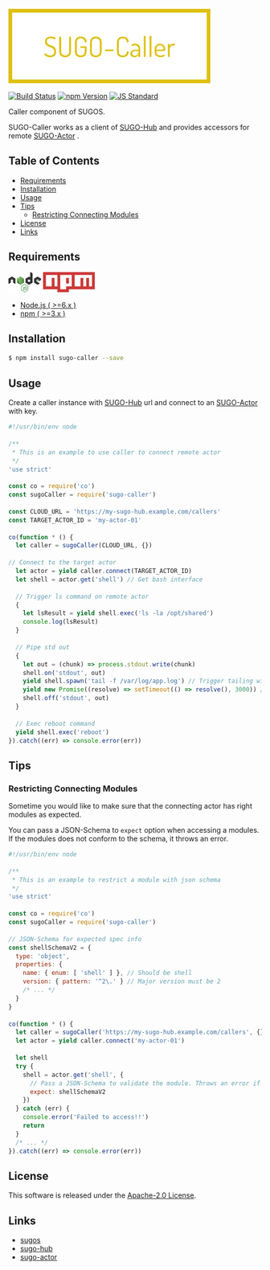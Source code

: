  <img src="assets/images/sugo-caller-banner.png" alt="Title Banner"
                    height="148"
                    style="height:148px"
/>


<!---
This file is generated by ape-tmpl. Do not update manually.
--->

<!-- Badge Start -->
<a name="badges"></a>

[![Build Status][bd_travis_com_shield_url]][bd_travis_com_url]
[![npm Version][bd_npm_shield_url]][bd_npm_url]
[![JS Standard][bd_standard_shield_url]][bd_standard_url]

[bd_repo_url]: https://github.com/realglobe-Inc/sugo-caller
[bd_travis_url]: http://travis-ci.org/realglobe-Inc/sugo-caller
[bd_travis_shield_url]: http://img.shields.io/travis/realglobe-Inc/sugo-caller.svg?style=flat
[bd_travis_com_url]: http://travis-ci.com/realglobe-Inc/sugo-caller
[bd_travis_com_shield_url]: https://api.travis-ci.com/realglobe-Inc/sugo-caller.svg?token=aeFzCpBZebyaRijpCFmm
[bd_license_url]: https://github.com/realglobe-Inc/sugo-caller/blob/master/LICENSE
[bd_codeclimate_url]: http://codeclimate.com/github/realglobe-Inc/sugo-caller
[bd_codeclimate_shield_url]: http://img.shields.io/codeclimate/github/realglobe-Inc/sugo-caller.svg?style=flat
[bd_codeclimate_coverage_shield_url]: http://img.shields.io/codeclimate/coverage/github/realglobe-Inc/sugo-caller.svg?style=flat
[bd_gemnasium_url]: https://gemnasium.com/realglobe-Inc/sugo-caller
[bd_gemnasium_shield_url]: https://gemnasium.com/realglobe-Inc/sugo-caller.svg
[bd_npm_url]: http://www.npmjs.org/package/sugo-caller
[bd_npm_shield_url]: http://img.shields.io/npm/v/sugo-caller.svg?style=flat
[bd_standard_url]: http://standardjs.com/
[bd_standard_shield_url]: https://img.shields.io/badge/code%20style-standard-brightgreen.svg

<!-- Badge End -->


<!-- Description Start -->
<a name="description"></a>

Caller component of SUGOS.

<!-- Description End -->


<!-- Overview Start -->
<a name="overview"></a>


SUGO-Caller works as a client of [SUGO-Hub][sugo_hub_url] and provides accessors for remote [SUGO-Actor][sugo_actor_url] .
 

<!-- Overview End -->


<!-- Sections Start -->
<a name="sections"></a>

<!-- Section from "doc/guides/00.TOC.md.hbs" Start -->

<a name="section-doc-guides-00-t-o-c-md"></a>

Table of Contents
----------------

- [Requirements](#requirements)
- [Installation](#installation)
- [Usage](#usage)
- [Tips](#tips)
  * [Restricting Connecting Modules](#restricting-connecting-modules)
- [License](#license)
- [Links](#links)


<!-- Section from "doc/guides/00.TOC.md.hbs" End -->

<!-- Section from "doc/guides/10.Requirements.md.hbs" Start -->

<a name="section-doc-guides-10-requirements-md"></a>

Requirements
-----

<a href="https://nodejs.org">
  <img src="assets/images/nodejs-banner.png"
       alt="banner"
       height="40"
       style="height:40px"
  /></a>
<a href="https://docs.npmjs.com/">
  <img src="assets/images/npm-banner.png"
       alt="banner"
       height="40"
       style="height:40px"
  /></a>

+ [Node.js ( >=6.x )][node_download_url]
+ [npm ( >=3.x )][npm_url]

[node_download_url]: https://nodejs.org/en/download/
[npm_url]: https://docs.npmjs.com/


<!-- Section from "doc/guides/10.Requirements.md.hbs" End -->

<!-- Section from "doc/guides/21.Installation.md.hbs" Start -->

<a name="section-doc-guides-21-installation-md"></a>

Installation
-----

```bash
$ npm install sugo-caller --save
```


<!-- Section from "doc/guides/21.Installation.md.hbs" End -->

<!-- Section from "doc/guides/22.Usage.md.hbs" Start -->

<a name="section-doc-guides-22-usage-md"></a>

Usage
---------

Create a caller instance with [SUGO-Hub][sugo_hub_url] url and connect to an [SUGO-Actor][sugo_actor_url] with key.

```javascript
#!/usr/bin/env node

/**
 * This is an example to use caller to connect remote actor
 */
'use strict'

const co = require('co')
const sugoCaller = require('sugo-caller')

const CLOUD_URL = 'https://my-sugo-hub.example.com/callers'
const TARGET_ACTOR_ID = 'my-actor-01'

co(function * () {
  let caller = sugoCaller(CLOUD_URL, {})

// Connect to the target actor
  let actor = yield caller.connect(TARGET_ACTOR_ID)
  let shell = actor.get('shell') // Get bash interface

  // Trigger ls command on remote actor
  {
    let lsResult = yield shell.exec('ls -la /opt/shared')
    console.log(lsResult)
  }

  // Pipe std out
  {
    let out = (chunk) => process.stdout.write(chunk)
    shell.on('stdout', out)
    yield shell.spawn('tail -f /var/log/app.log') // Trigger tailing without blocking
    yield new Promise((resolve) => setTimeout(() => resolve(), 3000)) // Block for duration
    shell.off('stdout', out)
  }

  // Exec reboot command
  yield shell.exec('reboot')
}).catch((err) => console.error(err))


```


<!-- Section from "doc/guides/22.Usage.md.hbs" End -->

<!-- Section from "doc/guides/23.Tips.md.hbs" Start -->

<a name="section-doc-guides-23-tips-md"></a>

Tips
---------

### Restricting Connecting Modules

Sometime you would like to make sure that the connecting actor has right modules as expected.

You can pass a JSON-Schema to `expect` option when accessing a modules.
If the modules does not conform to the schema, it throws an error.

```javascript
#!/usr/bin/env node

/**
 * This is an example to restrict a module with json schema
 */
'use strict'

const co = require('co')
const sugoCaller = require('sugo-caller')

// JSON-Schema for expected spec info
const shellSchemaV2 = {
  type: 'object',
  properties: {
    name: { enum: [ 'shell' ] }, // Should be shell
    version: { pattern: '^2\.' } // Major version must be 2
    /* ... */
  }
}

co(function * () {
  let caller = sugoCaller('https://my-sugo-hub.example.com/callers', {})
  let actor = yield caller.connect('my-actor-01')

  let shell
  try {
    shell = actor.get('shell', {
      // Pass a JSON-Schema to validate the module. Throws an error if invalid
      expect: shellSchemaV2
    })
  } catch (err) {
    console.error('Failed to access!!')
    return
  }
  /* ... */
}).catch((err) => console.error(err))


```

<!-- Section from "doc/guides/23.Tips.md.hbs" End -->


<!-- Sections Start -->


<!-- LICENSE Start -->
<a name="license"></a>

License
-------
This software is released under the [Apache-2.0 License](https://github.com/realglobe-Inc/sugo-caller/blob/master/LICENSE).

<!-- LICENSE End -->


<!-- Links Start -->
<a name="links"></a>

Links
------

+ [sugos][sugos_url]
+ [sugo-hub][sugo_hub_url]
+ [sugo-actor][sugo_actor_url]

[sugos_url]: https://github.com/realglobe-Inc/sugos
[sugo_hub_url]: https://github.com/realglobe-Inc/sugo-hub
[sugo_actor_url]: https://github.com/realglobe-Inc/sugo-actor

<!-- Links End -->
